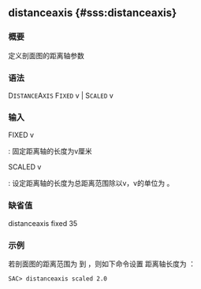 ## distanceaxis {#sss:distanceaxis}

### 概要

定义剖面图的距离轴参数

### 语法

D`ISTANCE`A`XIS` F`IXED` v | S`CALED` v

### 输入

FIXED v

:   固定距离轴的长度为v厘米

SCALED v

:   设定距离轴的长度为总距离范围除以v，v的单位为 。

### 缺省值

distanceaxis fixed 35

### 示例

若剖面图的距离范围为 到 ，则如下命令设置 距离轴长度为 ：

``` {.bash}
SAC> distanceaxis scaled 2.0
```

